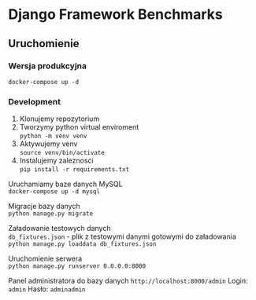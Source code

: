 # Django Framework Benchmarks

## Uruchomienie

### Wersja produkcyjna

`docker-compose up -d `  

### Development

1. Klonujemy repozytorium
2. Tworzymy python virtual enviroment  
   `python -m venv venv`
3. Aktywujemy venv  
   `source venv/bin/activate`
4. Instalujemy zaleznosci  
   `pip install -r requirements.txt`

Uruchamiamy baze danych MySQL  
`docker-compose up -d mysql`

Migracje bazy danych  
`python manage.py migrate`

Załadowanie testowych danych  
`db_fixtures.json` - plik z testowymi danymi gotowymi do załadowania  
`python manage.py loaddata db_fixtures.json`  

Uruchomienie serwera  
`python manage.py runserver 0.0.0.0:8000`

Panel administratora do bazy danych
`http://localhost:8000/admin`
Login: `admin`
Hasło: `adminadmin`